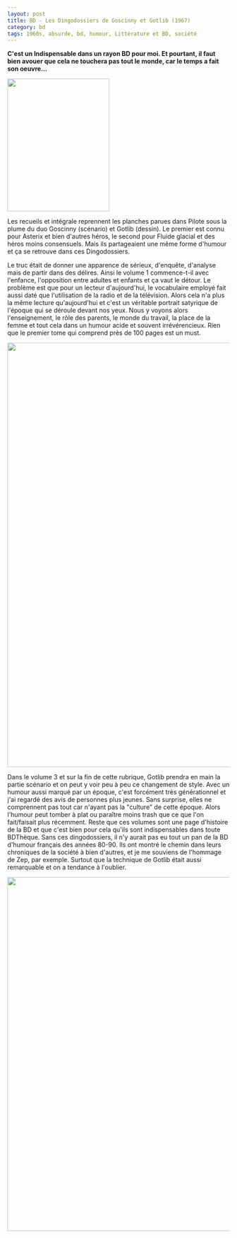 ```yaml
---
layout: post
title: BD - Les Dingodossiers de Goscinny et Gotlib (1967)
category: bd
tags: 1960s, absurde, bd, humour, Littérature et BD, société
---
```

**C'est un Indispensable dans un rayon BD pour moi. Et pourtant, il faut bien avouer que cela ne touchera pas tout le monde, car le temps a fait son oeuvre...**

<img class="alignleft size-medium wp-image-23934" src="https://cheziceman.files.wordpress.com/2018/08/dingodossiers.jpg?w=231" alt="" width="231" height="300" />

Les recueils et intégrale reprennent les planches parues dans Pilote sous la plume du duo Goscinny (scénario) et Gotlib (dessin). Le premier est connu pour Asterix et bien d'autres héros, le second pour Fluide glacial et des héros moins consensuels. Mais ils partageaient une même forme d'humour et ça se retrouve dans ces Dingodossiers.

Le truc était de donner une apparence de sérieux, d'enquête, d'analyse mais de partir dans des délires. Ainsi le volume 1 commence-t-il avec l'enfance, l'opposition entre adultes et enfants et ça vaut le détour. Le problème est que pour un lecteur d'aujourd'hui, le vocabulaire employé fait aussi daté que l'utilisation de la radio et de la télévision. Alors cela n'a plus la même lecture qu'aujourd'hui et c'est un véritable portrait satyrique de l'époque qui se déroule devant nos yeux. Nous y voyons alors l'enseignement, le rôle des parents, le monde du travail, la place de la femme et tout cela dans un humour acide et souvent irrévérencieux. Rien que le premier tome qui comprend près de 100 pages est un must.

<img class="aligncenter size-large wp-image-23936" src="https://cheziceman.files.wordpress.com/2018/08/dingodossiers3.jpg?w=739" alt="" width="739" height="959" />

Dans le volume 3 et sur la fin de cette rubrique, Gotlib prendra en main la partie scénario et on peut y voir peu à peu ce changement de style. Avec un humour aussi marqué par un époque, c'est forcément très générationnel et j'ai regardé des avis de personnes plus jeunes. Sans surprise, elles ne comprennent pas tout car n'ayant pas la "culture" de cette époque. Alors l'humour peut tomber à plat ou paraître moins trash que ce que l'on fait/faisait plus récemment. Reste que ces volumes sont une page d'histoire de la BD et que c'est bien pour cela qu'ils sont indispensables dans toute BDThèque. Sans ces dingodossiers, il n'y aurait pas eu tout un pan de la BD d'humour français des années 80-90. Ils ont montré le chemin dans leurs chroniques de la société à bien d'autres, et je me souviens de l'hommage de Zep, par exemple. Surtout que la technique de Gotlib était aussi remarquable et on a tendance à l'oublier.

<img class="aligncenter size-full wp-image-23935" src="https://cheziceman.files.wordpress.com/2018/08/dingodossiers2.jpg" alt="" width="592" height="800" />
